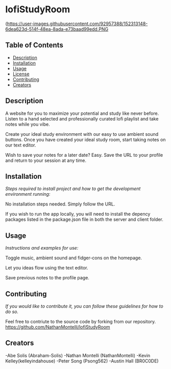 # lofiStudyRoom

(https://user-images.githubusercontent.com/92957388/152313148-6dea623d-514f-48ea-8ada-e73baad99edd.PNG


  ## Table of Contents

  - [Description](#description)
  - [Installation](#installation)
  - [Usage](#usage)
  - [License](#license)
  - [Contributing](#contributing)
  - [Creators](#Creators)
  


  ## Description
  A website for you to maximize your potential and study like never before. Listen to a hand selected and professionally curated lofi playlist and take notes while you vibe. 
  
  Create your ideal study environment with our easy to use ambient sound buttons. Once you have created your ideal study room, start taking notes on our text editor. 
  
  Wish to save your notes for a later date? Easy. Save the URL to your profile and return to your session at any time.   

  ## Installation

  *Steps required to install project and how to get the development environment running:*

  No installation steps needed. Simply follow the URL.
  
  If you wish to run the app locally, you will need to install the depency packages listed in the package.json file in both the server and client folder. 

  ## Usage

  *Instructions and examples for use:*

  Toggle music, ambient sound and fidger-cons on the homepage. 

  Let you ideas flow using the text editor. 

  Save previous notes to the profile page.

  ## Contributing

  *If you would like to contribute it, you can follow these guidelines for how to do so.*

  Feel free to contriute to the source code by forking from our repository. https://github.com/NathanMontelli/lofiStudyRoom

 ## Creators

  -Abe Solis (Abraham-Solis) 
  -Nathan Montelli (NathanMontelli)
  -Kevin Kelley(kelleyindahouse)
  -Peter Song (Psong562)
  -Austin Hall (BR0C0DE)
